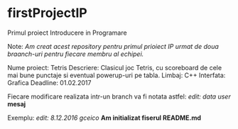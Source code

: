 # firstProjectIP
Primul proiect Introducere in Programare

Note: *Am creat acest repository pentru primul prioiect IP urmat de doua braanch-uri pentru fiecare membru al echipei.*

Nume proiect: Tetris
Descriere: Clasicul joc Tetris, cu scoreboard de cele mai bune punctaje si eventual powerup-uri pe tabla.
Limbaj: C++
Interfata: Grafica
Deadline: 01.02.2017

Fiecare modificare realizata intr-un branch va fi notata astfel:
*edit: data user*
**mesaj**

Exemplu:
*edit: 8.12.2016 gceico* 
**Am initializat fiserul README.md**





